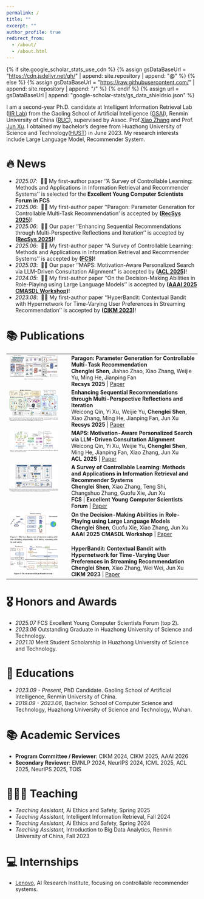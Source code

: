```yaml
---
permalink: /
title: ""
excerpt: ""
author_profile: true
redirect_from: 
  - /about/
  - /about.html
---
```


{% if site.google_scholar_stats_use_cdn %}
{% assign gsDataBaseUrl = "https://cdn.jsdelivr.net/gh/" | append: site.repository | append: "@" %}
{% else %}
{% assign gsDataBaseUrl = "https://raw.githubusercontent.com/" | append: site.repository | append: "/" %}
{% endif %}
{% assign url = gsDataBaseUrl | append: "google-scholar-stats/gs_data_shieldsio.json" %}

<span class='anchor' id='about-me'></span>

I am a second-year Ph.D. candidate at Intelligent Information Retrieval Lab ([IIR Lab](https://ruc-iir-lab.github.io/)) from the Gaoling School of Artificial Intelligence ([GSAI](http://ai.ruc.edu.cn/)), Renmin University of China ([RUC](https://www.ruc.edu.cn)), supervised by Assoc. Prof.[Xiao Zhang](https://scholar.google.com/citations?user=5FZ6wbAAAAAJ&hl=zh-CN) and Prof. [Jun Xu](https://scholar.google.com/citations?user=su14mcEAAAAJ). I obtained my bachelor’s degree from Huazhong University of Science and Technology([HUST](https://www.hust.edu.cn/)) in June 2023. My research interests include Large Language Model, Recommender System.


# 🔥 News
- *2025.07*: &nbsp;🎉🎉 My first-author paper ‘‘A Survey of Controllable Learning: Methods and Applications in Information Retrieval and Recommender Systems’’ is selected for the **Excellent Young Computer Scientists Forum in FCS**
- *2025.06*: &nbsp;🎉🎉 My first-author paper ‘‘Paragon: Parameter Generation for Controllable Multi-Task
Recommendation’ is accepted by **([RecSys 2025](https://recsys.acm.org/recsys25/))**! 
- *2025.06*: &nbsp;🎉🎉 Our paper ‘‘Enhancing Sequential Recommendations through Multi-Perspective Reflections and Iteration’’ is accepted by **([RecSys 2025](https://recsys.acm.org/recsys25/))**! 
- *2025.06*: &nbsp;🎉🎉 My first-author paper ‘‘A Survey of Controllable Learning: Methods and Applications in Information Retrieval and Recommender Systems’’ is accepted by **([FCS](https://journal.hep.com.cn/fcs/EN/10.1007/s11704-025-41366-5))**!
- *2025.03*: &nbsp;🎉🎉 Our paper ‘‘MAPS: Motivation-Aware Personalized Search via LLM-Driven Consultation Alignment’’ is accepted by **([ACL 2025](https://2025.aclweb.org/))**!
- *2024.05*: &nbsp;🎉🎉 My first-author paper ‘‘On the Decision-Making Abilities in Role-Playing using Large Language Models’’ is accepted by **([AAAI 2025 CMASDL Workshop](https://www.is3rlab.org/aaai25-cmasdl-workshop.github.io/))**!
- *2023.08*: &nbsp;🎉🎉  My first-author paper ‘‘HyperBandit: Contextual Bandit with Hypernetwork for Time-Varying User Preferences in Streaming Recommendation’’ is accepted by **([CIKM 2023](https://uobevents.eventsair.com/cikm2023/))**!

# 📚 Publications
<table style="width:100%; border-collapse:collapse; border-spacing:0 18px; border:none; background:none;">
  <tr style="border:none; background:none;">
    <td style="width:150px; vertical-align:top; border:none!important; background:none!important;">
      <img
        src="../images/paragon.png" alt="paragon"
        style="width:130px; display:block; border-radius:6px; transition:transform 180ms ease, box-shadow 180ms ease, filter 180ms ease; transform-origin:left center;"
        onmouseover="this.style.transform='scale(1.06)'; this.style.boxShadow='0 8px 22px rgba(0,0,0,.18)'; this.style.filter='saturate(1.05)'; this.style.zIndex='1';"
        onmouseout="this.style.transform=''; this.style.boxShadow=''; this.style.filter=''; this.style.zIndex='';"
      />
    </td>
    <td style="vertical-align:top; border:none!important; background:none!important;">
      <b>Paragon: Parameter Generation for Controllable Multi-Task Recommendation</b><br/>
      <b>Chenglei Shen</b>, Jiahao Zhao, Xiao Zhang, Weijie Yu, Ming He, Jianping Fan<br/>
      <b>Recsys 2025</b> | <a href="https://arxiv.org/pdf/2410.10639">Paper</a>
    </td>
  </tr>

  <tr style="border:none; background:none;">
    <td style="width:150px; vertical-align:top; border:none!important; background:none!important;">
      <img
        src="../images/more.png" alt="more"
        style="width:130px; display:block; border-radius:6px; transition:transform 180ms ease, box-shadow 180ms ease, filter 180ms ease; transform-origin:left center;"
        onmouseover="this.style.transform='scale(1.06)'; this.style.boxShadow='0 8px 22px rgba(0,0,0,.18)'; this.style.filter='saturate(1.05)'; this.style.zIndex='1';"
        onmouseout="this.style.transform=''; this.style.boxShadow=''; this.style.filter=''; this.style.zIndex='';"
      />
    </td>
    <td style="vertical-align:top; border:none!important; background:none!important;">
      <b>Enhancing Sequential Recommendations through Multi-Perspective Reflections and Iteration</b><br/>
      Weicong Qin, Yi Xu, Weijie Yu, <b>Chenglei Shen</b>, Xiao Zhang, Ming He, Jianping Fan, Jun Xu<br/>
      <b>Recsys 2025</b> | <a href="https://arxiv.org/pdf/2409.06377?">Paper</a>
    </td>
  </tr>

  <tr style="border:none; background:none;">
    <td style="width:150px; vertical-align:top; border:none!important; background:none!important;">
      <img
        src="../images/maps.png" alt="maps"
        style="width:130px; display:block; border-radius:6px; transition:transform 180ms ease, box-shadow 180ms ease, filter 180ms ease; transform-origin:left center;"
        onmouseover="this.style.transform='scale(1.06)'; this.style.boxShadow='0 8px 22px rgba(0,0,0,.18)'; this.style.filter='saturate(1.05)'; this.style.zIndex='1';"
        onmouseout="this.style.transform=''; this.style.boxShadow=''; this.style.filter=''; this.style.zIndex='';"
      />
    </td>
    <td style="vertical-align:top; border:none!important; background:none!important;">
      <b>MAPS: Motivation-Aware Personalized Search via LLM-Driven Consultation Alignment</b><br/>
      Weicong Qin, Yi Xu, Weijie Yu, <b>Chenglei Shen</b>, Ming He, Jianping Fan, Xiao Zhang, Jun Xu<br/>
      <b>ACL 2025</b> | <a href="https://arxiv.org/pdf/2503.01711?">Paper</a>
    </td>
  </tr>

  <tr style="border:none; background:none;">
    <td style="width:150px; vertical-align:top; border:none!important; background:none!important;">
      <img
        src="../images/survey.png" alt="survey"
        style="width:130px; display:block; border-radius:6px; transition:transform 180ms ease, box-shadow 180ms ease, filter 180ms ease; transform-origin:left center;"
        onmouseover="this.style.transform='scale(1.06)'; this.style.boxShadow='0 8px 22px rgba(0,0,0,.18)'; this.style.filter='saturate(1.05)'; this.style.zIndex='1';"
        onmouseout="this.style.transform=''; this.style.boxShadow=''; this.style.filter=''; this.style.zIndex='';"
      />
    </td>
    <td style="vertical-align:top; border:none!important; background:none!important;">
      <b>A Survey of Controllable Learning: Methods and Applications in Information Retrieval and Recommender Systems</b><br/>
      <b>Chenglei Shen</b>, Xiao Zhang, Teng Shi, Changshuo Zhang, Guofu Xie, Jun Xu<br/>
      <b>FCS</b> | <b>Excellent Young Computer Scientists Forum</b> | <a href="https://arxiv.org/pdf/2407.06083">Paper</a>
    </td>
  </tr>

  <tr style="border:none; background:none;">
    <td style="width:150px; vertical-align:top; border:none!important; background:none!important;">
      <img
        src="../images/decision.png" alt="role"
        style="width:130px; display:block; border-radius:6px; transition:transform 180ms ease, box-shadow 180ms ease, filter 180ms ease; transform-origin:left center;"
        onmouseover="this.style.transform='scale(1.06)'; this.style.boxShadow='0 8px 22px rgba(0,0,0,.18)'; this.style.filter='saturate(1.05)'; this.style.zIndex='1';"
        onmouseout="this.style.transform=''; this.style.boxShadow=''; this.style.filter=''; this.style.zIndex='';"
      />
    </td>
    <td style="vertical-align:top; border:none!important; background:none!important;">
      <b>On the Decision-Making Abilities in Role-Playing using Large Language Models</b><br/>
      <b>Chenglei Shen</b>, Guofu Xie, Xiao Zhang, Jun Xu<br/>
      <b>AAAI 2025 CMASDL Workshop</b> | <a href="https://arxiv.org/pdf/2402.18807">Paper</a>
    </td>
  </tr>

  <tr style="border:none; background:none;">
    <td style="width:150px; vertical-align:top; border:none!important; background:none!important;">
      <img
        src="../images/hyperbandit.png" alt="hyperbandit"
        style="width:130px; display:block; border-radius:6px; transition:transform 180ms ease, box-shadow 180ms ease, filter 180ms ease; transform-origin:left center;"
        onmouseover="this.style.transform='scale(1.06)'; this.style.boxShadow='0 8px 22px rgba(0,0,0,.18)'; this.style.filter='saturate(1.05)'; this.style.zIndex='1';"
        onmouseout="this.style.transform=''; this.style.boxShadow=''; this.style.filter=''; this.style.zIndex='';"
      />
    </td>
    <td style="vertical-align:top; border:none!important; background:none!important;">
      <b>HyperBandit: Contextual Bandit with Hypernetwork for Time-Varying User Preferences in Streaming Recommendation</b><br/>
      <b>Chenglei Shen</b>, Xiao Zhang, Wei Wei, Jun Xu<br/>
      <b>CIKM 2023</b> | <a href="https://arxiv.org/pdf/2308.08497">Paper</a>
    </td>
  </tr>
</table>

# 🎖 Honors and Awards
- *2025.07* FCS Excellent Young Computer Scientists Forum (top 2).
- *2023.06* Outstanding Graduate in Huazhong University of Science and Technology.
- *2021.10* Merit Student Scholarship in Huazhong University of Science and Technology.
  
# 📖 Educations
- *2023.09 - Present*, PhD Candidate. Gaoling School of Artificial Intelligence, Renmin University of China.
- *2019.09 - 2023.06*, Bachelor. School of Computer Science and Technology, Huazhong University of Science and Technology, Wuhan.

# 📚 Academic Services
- **Program Committee / Reviewer**: CIKM 2024, CIKM 2025, AAAI 2026
- **Secondary Reviewer**: EMNLP 2024, NeurIPS 2024, ICML 2025, ACL 2025, NeurIPS 2025, TOIS

# 👩🏻‍🏫 Teaching
- *Teaching Assistant,* Ai Ethics and Safety, Spring 2025
- *Teaching Assistant,* Intelligent Information Retrieval, Fall 2024
- *Teaching Assistant,* Ai Ethics and Safety, Spring 2024
- *Teaching Assistant,* Introduction to Big Data Analytics, Renmin University of China, Fall 2023
  
# 💻 Internships
- [Lenovo](https://research.lenovo.com/), AI Research Institute, focusing on controllable recommender systems.
